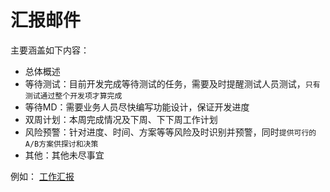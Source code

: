 # 汇报邮件

主要涵盖如下内容：
- 总体概述
- 等待测试：目前开发完成等待测试的任务，需要及时提醒测试人员测试，`只有测试通过整个开发项才算完成`
- 等待MD：需要业务人员尽快编写功能设计，保证开发进度
- 双周计划：本周完成情况及下周、下下周工作计划
- 风险预警：针对进度、时间、方案等等风险及时识别并预警，同时`提供可行的A/B方案供探讨和决策`
- 其他：其他未尽事宜

例如：
[工作汇报](zh-cn/70-pm/汇报邮件-模板.html)